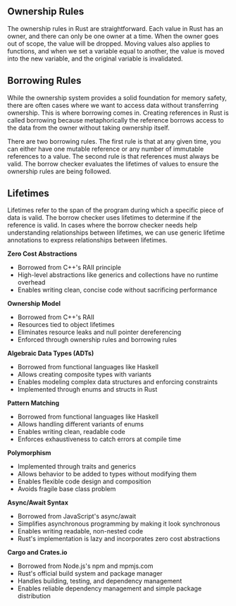 
## Ownership Rules

The ownership rules in Rust are straightforward. Each value in Rust has an owner, and there can only be one owner at a time. When the owner goes out of scope, the value will be dropped. Moving values also applies to functions, and when we set a variable equal to another, the value is moved into the new variable, and the original variable is invalidated.

## Borrowing Rules

While the ownership system provides a solid foundation for memory safety, there are often cases where we want to access data without transferring ownership. This is where borrowing comes in. Creating references in Rust is called borrowing because metaphorically the reference borrows access to the data from the owner without taking ownership itself.

There are two borrowing rules. The first rule is that at any given time, you can either have one mutable reference or any number of immutable references to a value. The second rule is that references must always be valid. The borrow checker evaluates the lifetimes of values to ensure the ownership rules are being followed.

## Lifetimes

Lifetimes refer to the span of the program during which a specific piece of data is valid. The borrow checker uses lifetimes to determine if the reference is valid. In cases where the borrow checker needs help understanding relationships between lifetimes, we can use generic lifetime annotations to express relationships between lifetimes.


**Zero Cost Abstractions**

-   Borrowed from C++'s RAII principle
-   High-level abstractions like generics and collections have no runtime overhead
-   Enables writing clean, concise code without sacrificing performance

**Ownership Model**

-   Borrowed from C++'s RAII
-   Resources tied to object lifetimes
-   Eliminates resource leaks and null pointer dereferencing
-   Enforced through ownership rules and borrowing rules

**Algebraic Data Types (ADTs)**

-   Borrowed from functional languages like Haskell
-   Allows creating composite types with variants
-   Enables modeling complex data structures and enforcing constraints
-   Implemented through enums and structs in Rust

**Pattern Matching**

-   Borrowed from functional languages like Haskell
-   Allows handling different variants of enums
-   Enables writing clean, readable code
-   Enforces exhaustiveness to catch errors at compile time

**Polymorphism**

-   Implemented through traits and generics
-   Allows behavior to be added to types without modifying them
-   Enables flexible code design and composition
-   Avoids fragile base class problem

**Async/Await Syntax**

-   Borrowed from JavaScript's async/await
-   Simplifies asynchronous programming by making it look synchronous
-   Enables writing readable, non-nested code
-   Rust's implementation is lazy and incorporates zero cost abstractions

**Cargo and Crates.io**

-   Borrowed from Node.js's npm and mpmjs.com
-   Rust's official build system and package manager
-   Handles building, testing, and dependency management
-   Enables reliable dependency management and simple package distribution